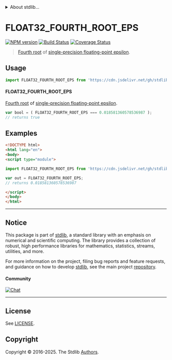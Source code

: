 <!--

@license Apache-2.0

Copyright (c) 2025 The Stdlib Authors.

Licensed under the Apache License, Version 2.0 (the "License");
you may not use this file except in compliance with the License.
You may obtain a copy of the License at

   http://www.apache.org/licenses/LICENSE-2.0

Unless required by applicable law or agreed to in writing, software
distributed under the License is distributed on an "AS IS" BASIS,
WITHOUT WARRANTIES OR CONDITIONS OF ANY KIND, either express or implied.
See the License for the specific language governing permissions and
limitations under the License.

-->


<details>
  <summary>
    About stdlib...
  </summary>
  <p>We believe in a future in which the web is a preferred environment for numerical computation. To help realize this future, we've built stdlib. stdlib is a standard library, with an emphasis on numerical and scientific computation, written in JavaScript (and C) for execution in browsers and in Node.js.</p>
  <p>The library is fully decomposable, being architected in such a way that you can swap out and mix and match APIs and functionality to cater to your exact preferences and use cases.</p>
  <p>When you use stdlib, you can be absolutely certain that you are using the most thorough, rigorous, well-written, studied, documented, tested, measured, and high-quality code out there.</p>
  <p>To join us in bringing numerical computing to the web, get started by checking us out on <a href="https://github.com/stdlib-js/stdlib">GitHub</a>, and please consider <a href="https://opencollective.com/stdlib">financially supporting stdlib</a>. We greatly appreciate your continued support!</p>
</details>

# FLOAT32_FOURTH_ROOT_EPS

[![NPM version][npm-image]][npm-url] [![Build Status][test-image]][test-url] [![Coverage Status][coverage-image]][coverage-url] <!-- [![dependencies][dependencies-image]][dependencies-url] -->

> [Fourth root][nth-root] of [single-precision floating-point epsilon][@stdlib/constants/float32/eps].



<section class="usage">

## Usage

```javascript
import FLOAT32_FOURTH_ROOT_EPS from 'https://cdn.jsdelivr.net/gh/stdlib-js/constants-float32-fourth-root-eps@esm/index.mjs';
```

#### FLOAT32_FOURTH_ROOT_EPS

[Fourth root][nth-root] of [single-precision floating-point epsilon][@stdlib/constants/float32/eps].

```javascript
var bool = ( FLOAT32_FOURTH_ROOT_EPS === 0.018581360578536987 );
// returns true
```

</section>

<!-- /.usage -->

<section class="examples">

## Examples

<!-- eslint no-undef: "error" -->

```html
<!DOCTYPE html>
<html lang="en">
<body>
<script type="module">

import FLOAT32_FOURTH_ROOT_EPS from 'https://cdn.jsdelivr.net/gh/stdlib-js/constants-float32-fourth-root-eps@esm/index.mjs';

var out = FLOAT32_FOURTH_ROOT_EPS;
// returns 0.018581360578536987

</script>
</body>
</html>
```

</section>

<!-- /.examples -->

<!-- C interface documentation. -->



<!-- Section for related `stdlib` packages. Do not manually edit this section, as it is automatically populated. -->

<section class="related">

</section>

<!-- /.related -->

<!-- Section for all links. Make sure to keep an empty line after the `section` element and another before the `/section` close. -->


<section class="main-repo" >

* * *

## Notice

This package is part of [stdlib][stdlib], a standard library with an emphasis on numerical and scientific computing. The library provides a collection of robust, high performance libraries for mathematics, statistics, streams, utilities, and more.

For more information on the project, filing bug reports and feature requests, and guidance on how to develop [stdlib][stdlib], see the main project [repository][stdlib].

#### Community

[![Chat][chat-image]][chat-url]

---

## License

See [LICENSE][stdlib-license].


## Copyright

Copyright &copy; 2016-2025. The Stdlib [Authors][stdlib-authors].

</section>

<!-- /.stdlib -->

<!-- Section for all links. Make sure to keep an empty line after the `section` element and another before the `/section` close. -->

<section class="links">

[npm-image]: http://img.shields.io/npm/v/@stdlib/constants-float32-fourth-root-eps.svg
[npm-url]: https://npmjs.org/package/@stdlib/constants-float32-fourth-root-eps

[test-image]: https://github.com/stdlib-js/constants-float32-fourth-root-eps/actions/workflows/test.yml/badge.svg?branch=main
[test-url]: https://github.com/stdlib-js/constants-float32-fourth-root-eps/actions/workflows/test.yml?query=branch:main

[coverage-image]: https://img.shields.io/codecov/c/github/stdlib-js/constants-float32-fourth-root-eps/main.svg
[coverage-url]: https://codecov.io/github/stdlib-js/constants-float32-fourth-root-eps?branch=main

<!--

[dependencies-image]: https://img.shields.io/david/stdlib-js/constants-float32-fourth-root-eps.svg
[dependencies-url]: https://david-dm.org/stdlib-js/constants-float32-fourth-root-eps/main

-->

[chat-image]: https://img.shields.io/gitter/room/stdlib-js/stdlib.svg
[chat-url]: https://app.gitter.im/#/room/#stdlib-js_stdlib:gitter.im

[stdlib]: https://github.com/stdlib-js/stdlib

[stdlib-authors]: https://github.com/stdlib-js/stdlib/graphs/contributors

[umd]: https://github.com/umdjs/umd
[es-module]: https://developer.mozilla.org/en-US/docs/Web/JavaScript/Guide/Modules

[deno-url]: https://github.com/stdlib-js/constants-float32-fourth-root-eps/tree/deno
[deno-readme]: https://github.com/stdlib-js/constants-float32-fourth-root-eps/blob/deno/README.md
[umd-url]: https://github.com/stdlib-js/constants-float32-fourth-root-eps/tree/umd
[umd-readme]: https://github.com/stdlib-js/constants-float32-fourth-root-eps/blob/umd/README.md
[esm-url]: https://github.com/stdlib-js/constants-float32-fourth-root-eps/tree/esm
[esm-readme]: https://github.com/stdlib-js/constants-float32-fourth-root-eps/blob/esm/README.md
[branches-url]: https://github.com/stdlib-js/constants-float32-fourth-root-eps/blob/main/branches.md

[stdlib-license]: https://raw.githubusercontent.com/stdlib-js/constants-float32-fourth-root-eps/main/LICENSE

[nth-root]: https://en.wikipedia.org/wiki/Nth_root

[@stdlib/constants/float32/eps]: https://github.com/stdlib-js/constants-float32-eps/tree/esm

</section>

<!-- /.links -->
